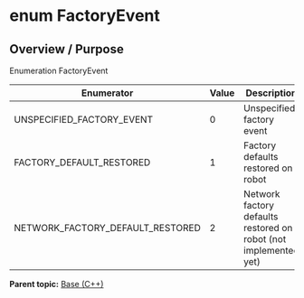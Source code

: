 # enum FactoryEvent

## Overview / Purpose

Enumeration FactoryEvent

|Enumerator|Value|Description|
|----------|-----|-----------|
|UNSPECIFIED\_FACTORY\_EVENT|0|Unspecified factory event|
|FACTORY\_DEFAULT\_RESTORED|1|Factory defaults restored on robot|
|NETWORK\_FACTORY\_DEFAULT\_RESTORED|2|Network factory defaults restored on robot \(not implemented yet\)|

**Parent topic:** [Base \(C++\)](../../summary_pages/Base.md)

